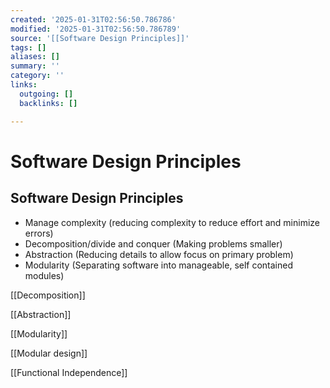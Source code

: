 ```yaml
---
created: '2025-01-31T02:56:50.786786'
modified: '2025-01-31T02:56:50.786789'
source: '[[Software Design Principles]]'
tags: []
aliases: []
summary: ''
category: ''
links:
  outgoing: []
  backlinks: []

---
```


# Software Design Principles

## Software Design Principles
- Manage complexity (reducing complexity to reduce effort and minimize errors)
- Decomposition/divide and conquer (Making problems smaller)
- Abstraction (Reducing details to allow focus on primary problem)
- Modularity (Separating software into manageable, self contained modules)


[[Decomposition]]

[[Abstraction]]

[[Modularity]] 

[[Modular design]]

[[Functional Independence]]